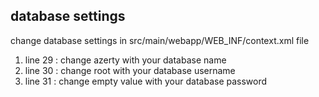 ## database settings

change database settings in src/main/webapp/WEB_INF/context.xml file

1. line 29 : change azerty with your database name
2. line 30 : change root with your database username
3. line 31 : change empty value with your database password
